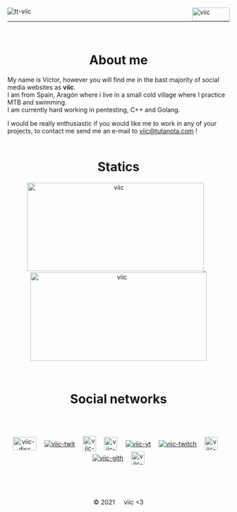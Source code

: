 ⠀<br>
<img src="https://user-images.githubusercontent.com/78870476/137008700-2fe715d8-74a8-4a14-903a-b99ae14350f2.gif" alt="viic" align = "right" height="30" width="85" />
<img src="https://komarev.com/ghpvc/?username=tt-viic&label=Profile%20views&color=7a93c4&style=flat" align="left" alt="tt-viic" />
⠀<br>
<hr>
⠀<br>
<h1 align = "center">About me</h1>

My name is Víctor, however you will find me in the bast majority of social media websites as **viic**.<br>
I am from Spain, Aragón where i live in a small cold village where I practice MTB and swimming.<br>
I am currently hard working in pentesting, C++ and Golang.<br>

I would be really enthusiastic if you would like me to work in any of your projects, to contact me send me an e-mail to viic@tutanota.com !
⠀<br>
⠀<br>

  
<h1 align = "center">Statics</h1>
<p align = "center">
<a href="https://github.com/tt-viic/">
  <img src="https://github-readme-stats.vercel.app/api?username=tt-viic&show_icons=true&theme=nord" alt="viic" height="200" width="400" />
</a>
⠀
<a href="https://github.com/tt-viic/">
  <img src="https://github-readme-stats.vercel.app/api/top-langs?username=tt-viic&show_icons=true&locale=en&layout=compact&theme=nord" alt="viic" height="200" width="400" />
</a>
</p>


<br><h1 align = "center">Social networks</h1>
<br>
 ⠀
<p align = "center">
<a href="https://discord.gg/VGFF7gZHK2" target="blank"><img align="center" src="https://user-images.githubusercontent.com/78870476/137643387-d145abc9-c187-4b5b-b3d7-722edbe3fecf.png" alt="viic-disc" height="30" width="53" /></a>
⠀
<a href="https://twitter.com/viic_deb" target="blank"><img align="center" src="https://user-images.githubusercontent.com/78870476/137511975-10854231-787e-4dbf-8191-b878cbdf1179.png" alt="viic-twit" /></a>
⠀
<a href="https://es.stackoverflow.com/users/253252/viic" target="blank"><img align="center" src="https://user-images.githubusercontent.com/78870476/137511941-b75246d4-a97a-4e37-8b91-b6b41baf88e4.png" alt="viic-stack" height="35" width="30" /></a>
⠀
<a href="https://instagram.com/viiictor.5" target="blank"><img align="center" src="https://user-images.githubusercontent.com/78870476/137511921-018548bb-00c2-4c7f-bcd2-df2388b77bf6.png" alt="viic-ig" height="30" width="30" /></a>
⠀
<a href="https://www.youtube.com/channel/UCIdEbfX6Pl6q-SMFI_l0L9Q" target="blank"><img align="center" src="https://user-images.githubusercontent.com/78870476/137514470-55bb4daa-d627-4dfc-851b-b24a316ce963.png" alt="viic-yt" /></a>
⠀
<a href="https://www.twitch.tv/viic_deb" target="blank"><img align="center" src="https://user-images.githubusercontent.com/78870476/137511960-8c6c274a-7dd6-4e70-83ad-74ef058a8c05.png" alt="viic-twitch" /></a>
⠀
<a href="https://www.tiktok.com/@viic.deb?" target="blank"><img align="center" src="https://user-images.githubusercontent.com/78870476/137511952-3994e353-0882-45aa-a124-3c5c0475ffb3.png" alt="viic-tiktok" height="30" width="30" /></a>
⠀
<a href="https://github.com/tt-viic/" target="blank"><img align="center" src="https://user-images.githubusercontent.com/78870476/137511916-fd7c6e06-55d0-4839-bc62-e0be15113a6d.png" alt="viic-gith" /></a>
⠀
<a href="https://open.spotify.com/user/216azmq5llxlo3zsmhnkwnodi?si=ba3112ac13374edb" target="blank"><img align="center" src="https://user-images.githubusercontent.com/78870476/137511933-b45c3410-2da3-45ef-be5b-d7c15b7c9531.png" alt="viic-spoty" height="30" width="30" /></a>
</p>
<br>

 ⠀
 ⠀
 ⠀
<p align = "center">© 2021⠀⠀viic <3</p>
